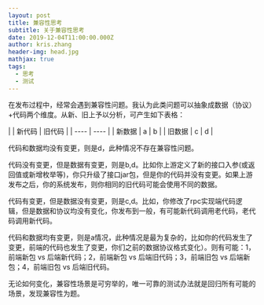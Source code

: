 ```yaml
---
layout: post
title: 兼容性思考
subtitle: 关于兼容性思考
date: 2019-12-04T11:00:00.000Z
author: kris.zhang
header-img: head.jpg
mathjax: true
tags:
  - 思考
  - 测试
---
```


在发布过程中，经常会遇到兼容性问题。我认为此类问题可以抽象成数据（协议）+代码两个维度。从新、旧上予以分析，可产生如下表格：

|  | 新代码 | 旧代码 |
|  ----  | ----  |
| 新数据 | a | b |
| 旧数据 | c | d | 

代码和数据均没有变更，则是d，此种情况不存在兼容性问题。

代码没有变更，但是数据有变更，则是b,d。比如你上游定义了新的接口入参(或返回值或新增枚举等)，你只升级了接口jar包，但是你的代码并没有变更。如果上游发布之后，你的系统发布，则你相同的旧代码可能会使用不同的数据。

代码有变更，但是数据没有变更，则是c,d。比如，你修改了rpc实现端代码逻辑，但是数据和协议均没有变化，你发布到一般，有可能新代码调用老代码，老代码调用新代码。

代码和数据均有变更，则是a情况，此种情况是最为复杂的，比如你的代码发生了变更，前端的代码也发生了变更，你们之前的数据协议格式变化）。则有可能：1，前端新包 vs 后端新代码；2，前端新包 vs 后端旧代码；3，前端旧包 vs 后端新包；4，前端旧包 vs 后端旧代码。

无论如何变化，兼容性场景是可穷举的，唯一可靠的测试办法就是回归所有可能的场景，发现兼容性为题。
